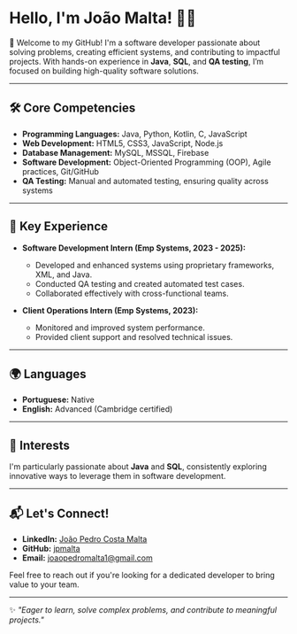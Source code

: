 # Hello, I'm João Malta! 👨‍💻  
👋 Welcome to my GitHub! 
I'm a software developer passionate about solving problems, creating efficient systems, and contributing to impactful projects. With hands-on experience in **Java**, **SQL**, and **QA testing**, I’m focused on building high-quality software solutions.

---

## 🛠️ Core Competencies  
- **Programming Languages:** Java, Python, Kotlin, C, JavaScript  
- **Web Development:** HTML5, CSS3, JavaScript, Node.js  
- **Database Management:** MySQL, MSSQL, Firebase  
- **Software Development:** Object-Oriented Programming (OOP), Agile practices, Git/GitHub  
- **QA Testing:** Manual and automated testing, ensuring quality across systems  

---

## 📂 Key Experience  
- **Software Development Intern (Emp Systems, 2023 - 2025):**  
  - Developed and enhanced systems using proprietary frameworks, XML, and Java.  
  - Conducted QA testing and created automated test cases.  
  - Collaborated effectively with cross-functional teams.  

- **Client Operations Intern (Emp Systems, 2023):**  
  - Monitored and improved system performance.  
  - Provided client support and resolved technical issues.  

---

## 🌍 Languages  
- **Portuguese:** Native  
- **English:** Advanced (Cambridge certified)  

---

## 🎯 Interests  
I'm particularly passionate about **Java** and **SQL**, consistently exploring innovative ways to leverage them in software development.

---

## 📬 Let's Connect!  
- **LinkedIn:** [João Pedro Costa Malta](https://www.linkedin.com/in/joão-pedro-costa-malta)  
- **GitHub:** [jpmalta](https://github.com/jpmalta)  
- **Email:** [joaopedromalta1@gmail.com](mailto:joaopedromalta1@gmail.com)  

Feel free to reach out if you're looking for a dedicated developer to bring value to your team.

---

✨ _"Eager to learn, solve complex problems, and contribute to meaningful projects."_
